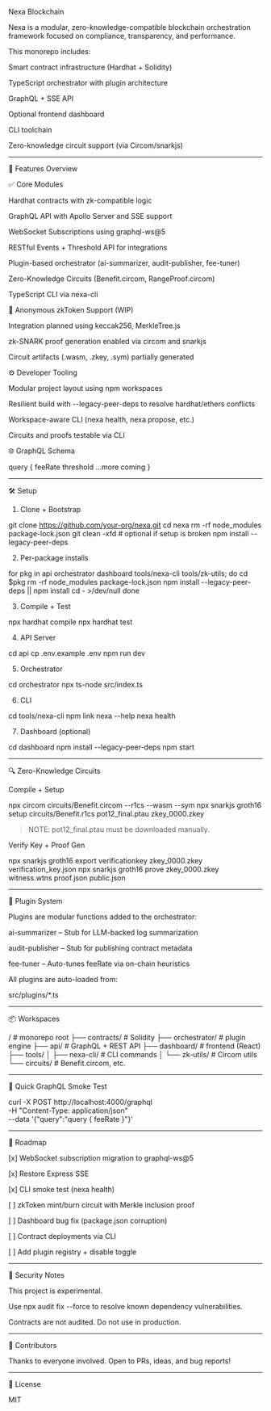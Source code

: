 Nexa Blockchain

Nexa is a modular, zero-knowledge-compatible blockchain orchestration framework focused on compliance, transparency, and performance.

This monorepo includes:

Smart contract infrastructure (Hardhat + Solidity)

TypeScript orchestrator with plugin architecture

GraphQL + SSE API

Optional frontend dashboard

CLI toolchain

Zero-knowledge circuit support (via Circom/snarkjs)



---

🚀 Features Overview

✅ Core Modules

Hardhat contracts with zk-compatible logic

GraphQL API with Apollo Server and SSE support

WebSocket Subscriptions using graphql-ws@5

RESTful Events + Threshold API for integrations

Plugin-based orchestrator (ai-summarizer, audit-publisher, fee-tuner)

Zero-Knowledge Circuits (Benefit.circom, RangeProof.circom)

TypeScript CLI via nexa-cli


🔐 Anonymous zkToken Support (WIP)

Integration planned using keccak256, MerkleTree.js

zk-SNARK proof generation enabled via circom and snarkjs

Circuit artifacts (.wasm, .zkey, .sym) partially generated


⚙️ Developer Tooling

Modular project layout using npm workspaces

Resilient build with --legacy-peer-deps to resolve hardhat/ethers conflicts

Workspace-aware CLI (nexa health, nexa propose, etc.)

Circuits and proofs testable via CLI


🌐 GraphQL Schema

query {
  feeRate
  threshold
  ...more coming
}


---

🛠️ Setup

1. Clone + Bootstrap

git clone https://github.com/your-org/nexa.git
cd nexa
rm -rf node_modules package-lock.json
git clean -xfd # optional if setup is broken
npm install --legacy-peer-deps

2. Per-package installs

for pkg in api orchestrator dashboard tools/nexa-cli tools/zk-utils; do
  cd $pkg
  rm -rf node_modules package-lock.json
  npm install --legacy-peer-deps || npm install
  cd - >/dev/null
done

3. Compile + Test

npx hardhat compile
npx hardhat test

4. API Server

cd api
cp .env.example .env
npm run dev

5. Orchestrator

cd orchestrator
npx ts-node src/index.ts

6. CLI

cd tools/nexa-cli
npm link
nexa --help
nexa health

7. Dashboard (optional)

cd dashboard
npm install --legacy-peer-deps
npm start


---

🔍 Zero-Knowledge Circuits

Compile + Setup

npx circom circuits/Benefit.circom --r1cs --wasm --sym
npx snarkjs groth16 setup circuits/Benefit.r1cs pot12_final.ptau zkey_0000.zkey

> NOTE: pot12_final.ptau must be downloaded manually.



Verify Key + Proof Gen

npx snarkjs groth16 export verificationkey zkey_0000.zkey verification_key.json
npx snarkjs groth16 prove zkey_0000.zkey witness.wtns proof.json public.json


---

🧩 Plugin System

Plugins are modular functions added to the orchestrator:

ai-summarizer – Stub for LLM-backed log summarization

audit-publisher – Stub for publishing contract metadata

fee-tuner – Auto-tunes feeRate via on-chain heuristics


All plugins are auto-loaded from:

src/plugins/*.ts


---

📦 Workspaces

/              # monorepo root
├── contracts/            # Solidity
├── orchestrator/        # plugin engine
├── api/                 # GraphQL + REST API
├── dashboard/           # frontend (React)
├── tools/
│   ├── nexa-cli/        # CLI commands
│   └── zk-utils/        # Circom utils
└── circuits/            # Benefit.circom, etc.


---

🧪 Quick GraphQL Smoke Test

curl -X POST http://localhost:4000/graphql \
  -H "Content-Type: application/json" \
  --data '{"query":"query { feeRate }"}'


---

📝 Roadmap

[x] WebSocket subscription migration to graphql-ws@5

[x] Restore Express SSE

[x] CLI smoke test (nexa health)

[ ] zkToken mint/burn circuit with Merkle inclusion proof

[ ] Dashboard bug fix (package.json corruption)

[ ] Contract deployments via CLI

[ ] Add plugin registry + disable toggle



---

🔐 Security Notes

This project is experimental.

Use npx audit fix --force to resolve known dependency vulnerabilities.

Contracts are not audited. Do not use in production.



---

📣 Contributors

Thanks to everyone involved. Open to PRs, ideas, and bug reports!


---

📄 License

MIT

